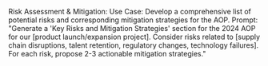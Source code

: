 Risk Assessment & Mitigation:
        Use Case: Develop a comprehensive list of potential risks and corresponding mitigation strategies for the AOP.
        Prompt: "Generate a 'Key Risks and Mitigation Strategies' section for the 2024 AOP for our [product launch/expansion project]. Consider risks related to [supply chain disruptions, talent retention, regulatory changes, technology failures]. For each risk, propose 2-3 actionable mitigation strategies."
